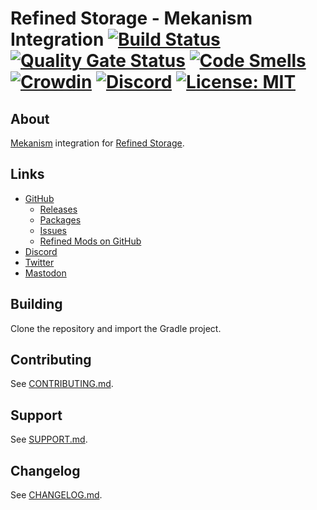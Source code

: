 # Refined Storage - Mekanism Integration [![Build Status](https://github.com/refinedmods/refinedstorage-mekanism-integration/actions/workflows/build.yml/badge.svg?branch=develop)](https://github.com/refinedmods/refinedstorage-mekanism-integration/actions/workflows/build.yml) [![Quality Gate Status](https://sonarcloud.io/api/project_badges/measure?project=refinedmods_refinedstorage-mekanism-integration&metric=alert_status)](https://sonarcloud.io/summary/new_code?id=refinedmods_refinedstorage-mekanism-integration) [![Code Smells](https://sonarcloud.io/api/project_badges/measure?project=refinedmods_refinedstorage-mekanism-integration&metric=code_smells)](https://sonarcloud.io/summary/new_code?id=refinedmods_refinedstorage-mekanism-integration) [![Crowdin](https://badges.crowdin.net/refined-storage-mekanism-integration/localized.svg)](https://crowdin.com/project/refined-storage-mekanism-integration) [![Discord](https://img.shields.io/discord/342942776494653441)](https://discordapp.com/invite/VYzsydb) [![License: MIT](https://img.shields.io/badge/License-MIT-yellow.svg)](LICENSE.md)

## About

[Mekanism](https://github.com/mekanism/Mekanism) integration for [Refined Storage](https://github.com/refinedmods/refinedstorage2).

## Links

- [GitHub](https://github.com/refinedmods/refinedstorage-mekanism-integration)
    - [Releases](https://github.com/refinedmods/refinedstorage-mekanism-integration/releases)
    - [Packages](https://github.com/refinedmods/refinedstorage-mekanism-integration/packages)
    - [Issues](https://github.com/refinedmods/refinedstorage-mekanism-integration/issues)
    - [Refined Mods on GitHub](https://github.com/refinedmods)
- [Discord](https://discordapp.com/invite/VYzsydb)
- [Twitter](https://twitter.com/refinedmods)
- [Mastodon](https://anvil.social/@refinedmods)

## Building

Clone the repository and import the Gradle project.

## Contributing

See [CONTRIBUTING.md](.github/CONTRIBUTING.md).

## Support

See [SUPPORT.md](.github/SUPPORT.md).

## Changelog

See [CHANGELOG.md](CHANGELOG.md).
